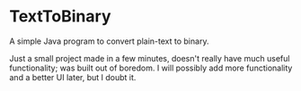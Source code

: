 # TextToBinary
A simple Java program to convert plain-text to binary.

Just a small project made in a few minutes, doesn't really have
much useful functionality; was built out of boredom.
I will possibly add more functionality and a better UI later, but
I doubt it.
